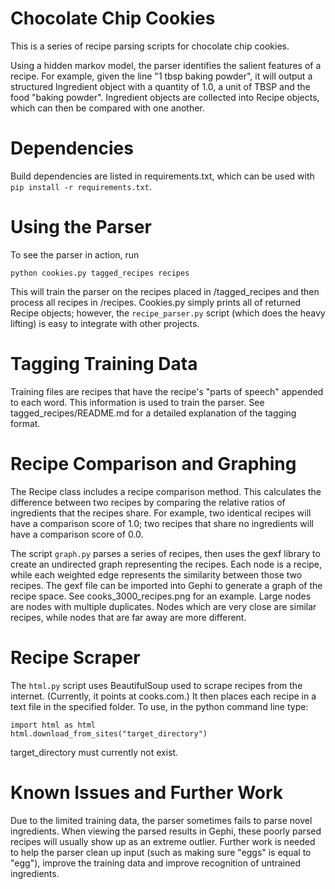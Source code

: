 Chocolate Chip Cookies
======================

This is a series of recipe parsing scripts for chocolate chip cookies. 

Using a hidden markov model, the parser identifies the salient features of a recipe. For example, given the line "1 tbsp baking powder", it will output a structured Ingredient object with a quantity of 1.0, a unit of TBSP and the food "baking powder". Ingredient objects are collected into Recipe objects, which can then be compared with one another.

Dependencies
============
Build dependencies are listed in requirements.txt, which can be used with ```pip install -r requirements.txt```.

Using the Parser
==================
To see the parser in action, run
```
python cookies.py tagged_recipes recipes
```
This will train the parser on the recipes placed in /tagged_recipes and then process all recipes in /recipes. Cookies.py simply prints all of returned Recipe objects; however, the ```recipe_parser.py``` script (which does the heavy lifting) is easy to integrate with other projects.

Tagging Training Data
=====================
Training files are recipes that have the recipe's "parts of speech" appended to each word. This information is used to train the parser. See tagged_recipes/README.md for a detailed explanation of the tagging format.

Recipe Comparison and Graphing
=============================
The Recipe class includes a recipe comparison method. This calculates the difference between two recipes by comparing the relative ratios of ingredients that the recipes share. For example, two identical recipes will have a comparison score of 1.0; two recipes that share no ingredients will have a comparison score of 0.0.

The script ```graph.py``` parses a series of recipes, then uses the gexf library to create an undirected graph representing the recipes. Each node is a recipe, while each weighted edge represents the similarity between those two recipes. The gexf file can be imported into Gephi to generate a graph of the recipe space. See cooks_3000_recipes.png for an example. Large nodes are nodes with multiple duplicates. Nodes which are very close are similar recipes, while nodes that are far away are more different.

Recipe Scraper
==============
The ```html.py``` script uses BeautifulSoup used to scrape recipes from the internet. (Currently, it points at cooks.com.) It then places each recipe in a text file in the specified folder. To use, in the python command line type:
```
import html as html
html.download_from_sites("target_directory")
```
target_directory must currently not exist.

Known Issues and Further Work
=============================
Due to the limited training data, the parser sometimes fails to parse novel ingredients. When viewing the parsed results in Gephi, these poorly parsed recipes will usually show up as an extreme outlier. Further work is needed to help the parser clean up input (such as making sure "eggs" is equal to "egg"), improve the training data and improve recognition of untrained ingredients.
